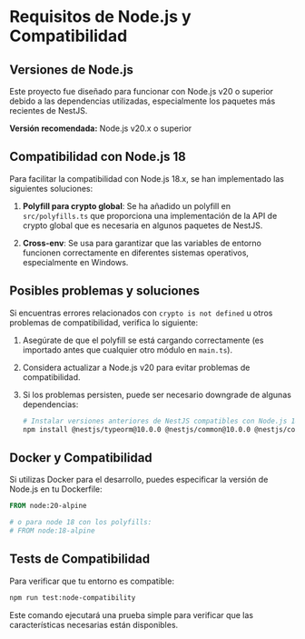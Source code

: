 # Requisitos de Node.js y Compatibilidad

## Versiones de Node.js

Este proyecto fue diseñado para funcionar con Node.js v20 o superior debido a las dependencias utilizadas, especialmente los paquetes más recientes de NestJS.

**Versión recomendada:** Node.js v20.x o superior

## Compatibilidad con Node.js 18

Para facilitar la compatibilidad con Node.js 18.x, se han implementado las siguientes soluciones:

1. **Polyfill para crypto global**: Se ha añadido un polyfill en `src/polyfills.ts` que proporciona una implementación de la API de crypto global que es necesaria en algunos paquetes de NestJS.

2. **Cross-env**: Se usa para garantizar que las variables de entorno funcionen correctamente en diferentes sistemas operativos, especialmente en Windows.

## Posibles problemas y soluciones

Si encuentras errores relacionados con `crypto is not defined` u otros problemas de compatibilidad, verifica lo siguiente:

1. Asegúrate de que el polyfill se está cargando correctamente (es importado antes que cualquier otro módulo en `main.ts`).

2. Considera actualizar a Node.js v20 para evitar problemas de compatibilidad.

3. Si los problemas persisten, puede ser necesario downgrade de algunas dependencias:

   ```bash
   # Instalar versiones anteriores de NestJS compatibles con Node.js 18
   npm install @nestjs/typeorm@10.0.0 @nestjs/common@10.0.0 @nestjs/core@10.0.0
   ```

## Docker y Compatibilidad

Si utilizas Docker para el desarrollo, puedes especificar la versión de Node.js en tu Dockerfile:

```dockerfile
FROM node:20-alpine

# o para node 18 con los polyfills:
# FROM node:18-alpine
```

## Tests de Compatibilidad

Para verificar que tu entorno es compatible:

```bash
npm run test:node-compatibility
```

Este comando ejecutará una prueba simple para verificar que las características necesarias están disponibles. 